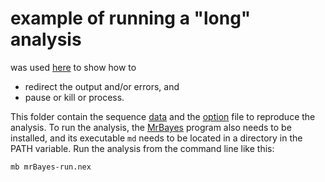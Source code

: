 # example of running a "long" analysis

was used [here](http://cecileane.github.io/computingtools/pages/notes0920.html)
to show how to
- redirect the output and/or errors, and
- pause or kill or process.

This folder contain the sequence [data](alignedDNA.nex) and the
[option](mrBayes-run.nex) file to reproduce the analysis.
To run the analysis, the [MrBayes](http://mrbayes.sourceforge.net/index.php)
program also needs to be installed, and its executable `md` needs to be located in a
directory in the PATH variable.
Run the analysis from the command line like this:

```shell
mb mrBayes-run.nex
```
